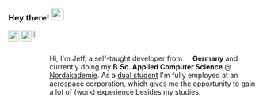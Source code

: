 ### Hey there! <img src="https://media.giphy.com/media/hvRJCLFzcasrR4ia7z/giphy.gif" width="25px">
<a href="http://discord.com/users/165474051706454016">
  <img align="left" alt="Jeff's Discord" width="22px" height="22px" src="https://raw.githubusercontent.com/peterthehan/peterthehan/master/assets/discord.svg" />
</a>
<a href="https://twitter.com/jeffsaupe">
  <img align="left" alt="Jeff's Twitter" width="22" src="https://raw.githubusercontent.com/peterthehan/peterthehan/master/assets/twitter.svg" />
</a>
<a href="https://www.linkedin.com/in/jeff-saupe-a4460a203/">
  <img align="left" alt="Jeff's LinkedIn" width="6%" src="https://raw.githubusercontent.com/peterthehan/peterthehan/master/assets/linkedin.svg" />
</a

<br>
<br>
<br>

Hi, I'm Jeff, a self-taught developer from <img src="https://image.flaticon.com/icons/svg/197/197571.svg" width="13"/> <b>Germany</b> and currently doing my <b>B.Sc. Applied Computer Science</b> @ [Nordakademie](https://www.nordakademie.de/). As a [dual student](https://www.ue-germany.com/blog/en/what-does-dual-study-mean-in-practice/#:~:text=This%20combination%20of%20study%20program,and%20do%20an%20apprenticeship%20simultaneously.) I'm fully employed at an aerospace corporation, which gives me the opportunity to gain a lot of (work) experience besides my studies.

